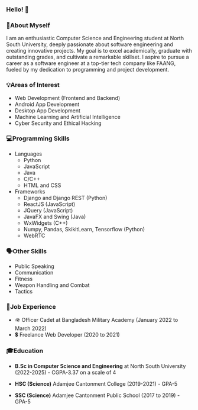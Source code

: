 ### Hello! 👋


<h3>📄<b>About Myself</b></h3>
<p>I am an enthusiastic Computer Science and Engineering student at North South University, deeply passionate about software engineering and creating innovative projects. My goal is to excel academically, graduate with outstanding grades, and cultivate a remarkable skillset. I aspire to pursue a career as a software engineer at a top-tier tech company like FAANG, fueled by my dedication to programming and project development. </p>

<h3>💡<b>Areas of Interest</b></h3>
    <ul>
        <li>Web Development (Frontend and Backend)</li>
        <li> Android App Development</li>
        <li>Desktop App Development</li>
        <li>Machine Learning and Artificial Intelligence</li>
        <li>Cyber Security and Ethical Hacking</li>
     </ul>


<h3>💻<b>Programming Skills</b></h3>
    <ul>
        <li>
            Languages
            <ul>
                <li>Python</li>
                <li>JavaScript</li>
                <li>Java</li>
                <li>C/C++</li>
                <li>HTML and CSS</li>
            </ul>
        </li>
        <li>
            Frameworks
            <ul>
                <li>Django and Django REST (Python)</li>
                <li>ReactJS (JavaScript)</li>
                <li>JQuery (JavaScript)</li>
                <li>JavaFX and Swing (Java)</li>
                <li>WxWidgets (C++)</li>
                <li>Numpy, Pandas, SkikitLearn, Tensorflow (Python)</li>
                <li>WebRTC</li>
            </ul>
        </li>
     </ul>

<h3>🗣<b>Other Skills</b></h3>
    <ul>
        <li>Public Speaking</li>
        <li>Communication</li>
        <li>Fitness</li>
        <li>Weapon Handling and Combat</li>
        <li>Tactics</li>
     </ul>

<h3>💼<b>Job Experience</b></h3>
    <ul>
        <li>🪖 Officer Cadet at Bangladesh Military Academy (January 2022 to March 2022)</li>
        <li>💲 Freelance Web Developer (2020 to 2021)</li>
     </ul>

<h3>🎓<b>Education</b></h3>
    <ul>
        <li><p><b>B.Sc in Computer Science and Engineering</b> at North South University (2022-2025) - CGPA-3.37 on a scale of 4</p></li>
        <li><p><b>HSC (Science)</b> Adamjee Cantonment College (2019-2021) - GPA-5</p></li>
        <li><p><b>SSC (Science)</b> Adamjee Cantonment Public School (2017 to 2019) - GPA-5</p></li>
     </ul>
    
